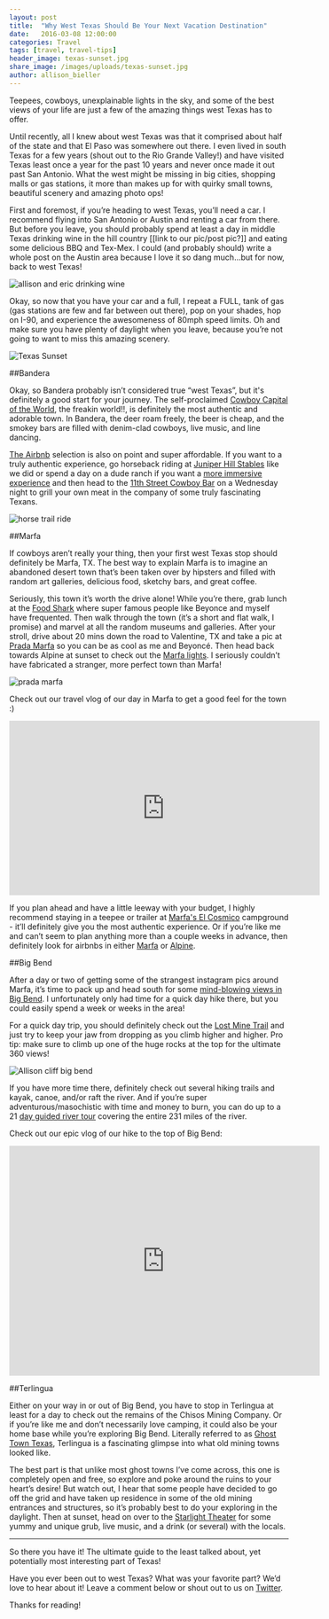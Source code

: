 ```yaml
---
layout: post
title:  "Why West Texas Should Be Your Next Vacation Destination"
date:   2016-03-08 12:00:00
categories: Travel
tags: [travel, travel-tips]
header_image: texas-sunset.jpg
share_image: /images/uploads/texas-sunset.jpg
author: allison_bieller
---
```


Teepees, cowboys, unexplainable lights in the sky, and some of the best views of your life are just a few of the amazing things west Texas has to offer. 

Until recently, all I knew about west Texas was that it comprised about half of the state and that El Paso was somewhere out there. I even lived in south Texas for a few years (shout out to the Rio Grande Valley!) and have visited Texas least once a year for the past 10 years and never once made it out past San Antonio. What the west might be missing in big cities, shopping malls or gas stations, it more than makes up for with quirky small towns, beautiful scenery and amazing photo ops!

First and foremost, if you’re heading to west Texas, you’ll need a car. I recommend flying into San Antonio or Austin and renting a car from there. But before you leave, you should probably spend at least a day in middle Texas drinking wine in the hill country [[link to our pic/post pic?]] and eating some delicious BBQ and Tex-Mex. I could (and probably should) write a whole post on the Austin area because I love it so dang much…but for now, back to west Texas!

![allison and eric drinking wine](/images/uploads/wine-country.jpg)

Okay, so now that you have your car and a full, I repeat a FULL, tank of gas (gas stations are few and far between out there), pop on your shades, hop on I-90, and experience the awesomeness of 80mph speed limits. Oh and make sure you have plenty of daylight when you leave, because you’re not going to want to miss this amazing scenery. 

![Texas Sunset](/images/uploads/texas-sunset.jpg)

##Bandera

Okay, so Bandera probably isn’t considered true “west Texas”, but it's definitely a good start for your journey. The self-proclaimed [Cowboy Capital of the World](http://www.banderacowboycapital.com/), the freakin world!!, is definitely the most authentic and adorable town. In Bandera, the deer roam freely, the beer is cheap, and the smokey bars are filled with denim-clad cowboys, live music, and line dancing. 

[The Airbnb](https://www.airbnb.com/s/Bandera--TX--United-States?guests=&checkin=&checkout=&ss_id=8s3f81ph&source=bb&s_tag=Ykvqc6ni) selection is also on point and super affordable. If you want to a truly authentic experience, go horseback riding at [Juniper Hill Stables](http://www.juniperhillstables.com/) like we did or spend a day on a dude ranch if you want a [more immersive experience](http://www.banderacowboycapital.com/contents.cfm?pg=places_ranches) and then head to the [11th Street Cowboy Bar](http://www.11thstreetcowboybar.com/) on a Wednesday night to grill your own meat in the company of some truly fascinating Texans.

![horse trail ride](/images/uploads/horse-trail-ride.jpg)

##Marfa

If cowboys aren’t really your thing, then your first west Texas stop should definitely be Marfa, TX. The best way to explain Marfa is to imagine an abandoned desert town that’s been taken over by hipsters and filled with random art galleries, delicious food, sketchy bars, and great coffee. 

Seriously, this town it’s worth the drive alone! While you’re there, grab lunch at the [Food Shark](http://www.foodsharkmarfa.com/) where super famous people like Beyonce and myself have frequented. Then walk through the town (it’s a short and flat walk, I promise) and marvel at all the random museums and galleries. After your stroll, drive about 20 mins down the road to Valentine, TX and take a pic at [Prada Marfa](https://en.wikipedia.org/wiki/Prada_Marfa) so you can be as cool as me and Beyoncé. Then head back towards Alpine at sunset to check out the [Marfa lights](http://www.visitmarfa.com/lights.php#.VtkgAJMrL-Y). I seriously couldn’t have fabricated a stranger, more perfect town than Marfa!

![prada marfa](/images/uploads/prada-marfa.jpg)

Check out our travel vlog of our day in Marfa to get a good feel for the town :)

<p>
<iframe width="560" height="315" src="https://www.youtube.com/embed/uKAHpidcv7Q" frameborder="0" allowfullscreen></iframe>
</p>

If you plan ahead and have a little leeway with your budget, I highly recommend staying in a teepee or trailer at [Marfa's El Cosmico](http://elcosmico.com/) campground - it’ll definitely give you the most authentic experience. Or if you’re like me and can’t seem to plan anything more than a couple weeks in advance, then definitely look for airbnbs in either [Marfa](https://www.airbnb.com/s/Marfa--TX--United-States?guests=&checkin=&checkout=&ss_id=3sy3sww9&source=bb&s_tag=l19obG27) or [Alpine](https://www.airbnb.com/s/alpine--TX--United-States?checkin=&checkout=&guests=&ss_id=0i6k6svk&s_tag=ZEnmtN4i).

##Big Bend

After a day or two of getting some of the strangest instagram pics around Marfa, it’s time to pack up and head south for some [mind-blowing views in Big Bend](http://localhost:4000/adventures/travel-vlog-hiking-big-bend-the-greatest-view-of-our-lives.html). I unfortunately only had time for a quick day hike there, but you could easily spend a week or weeks in the area! 

For a quick day trip, you should definitely check out the [Lost Mine Trail](http://www.texashiking.com/Locations/ShowLocation.aspx?LocationID=1403) and just try to keep your jaw from dropping as you climb higher and higher. Pro tip: make sure to climb up one of the huge rocks at the top for the ultimate 360 views! 

![Allison cliff big bend](/images/uploads/allison-cliff-big-bend.png)

If you have more time there, definitely check out several hiking trails and kayak, canoe, and/or raft the river. And if you’re super adventurous/masochistic with time and money to burn, you can do up to a 21 [day guided river tour](http://www.bigbendrivertours.com/7to21day.html) covering the entire 231 miles of the river.

Check out our epic vlog of our hike to the top of Big Bend:

<p>
<iframe width="560" height="415" src="https://www.youtube.com/embed/Fr3DnW5qyXE" frameborder="0" allowfullscreen></iframe>
</p>

##Terlingua

Either on your way in or out of Big Bend, you have to stop in Terlingua at least for a day to check out the remains of the Chisos Mining Company. Or if you’re like me and don’t necessarily love camping, it could also be your home base while you’re exploring Big Bend. Literally referred to as [Ghost Town Texas](http://ghosttowntexas.com/), Terlingua is a fascinating glimpse into what old mining towns looked like. 

The best part is that unlike most ghost towns I’ve come across, this one is completely open and free, so explore and poke around the ruins to your heart’s desire! But watch out, I hear that some people have decided to go off the grid and have taken up residence in some of the old mining entrances and structures, so it’s probably best to do your exploring in the daylight. Then at sunset, head on over to the [Starlight Theater](http://www.thestarlighttheatre.com/) for some yummy and unique grub, live music, and a drink (or several) with the locals.

---

So there you have it! The ultimate guide to the least talked about, yet potentially most interesting part of Texas!

Have you ever been out to west Texas? What was your favorite part? We’d love to hear about it! Leave a comment below or shout out to us on [Twitter](http://twitter.com/the_endless_a).

Thanks for reading!

